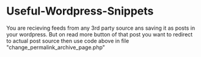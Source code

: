 # Useful-Wordpress-Snippets
You are recieving feeds from any 3rd party source ans saving it as posts in your wordpress. But on read more button of that post you want to redirect to actual post source then use code above in file "change_permalink_archive_page.php"
